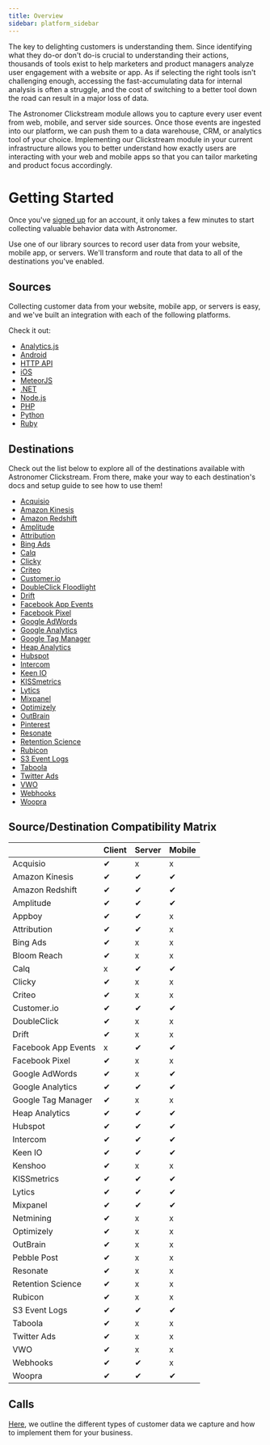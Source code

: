 ```yaml
---
title: Overview
sidebar: platform_sidebar
---
```


The key to delighting customers is understanding them. Since identifying what they do-or don't do-is crucial to understanding their actions, thousands of tools exist to help marketers and product managers analyze user engagement with a website or app. As if selecting the right tools isn't challenging enough, accessing the fast-accumulating data for internal analysis is often a struggle, and the cost of switching to a better tool down the road can result in a major loss of data.

The Astronomer Clickstream module allows you to capture every user event from web, mobile, and server side sources. Once those events are ingested into our platform, we can push them to a data warehouse, CRM, or analytics tool of your choice. Implementing our Clickstream module in your current infrastructure allows you to better understand how exactly users are interacting with your web and mobile apps so that you can tailor marketing and product focus accordingly.

# Getting Started

Once you've [signed up](https://app.astronomer.io/signup) for an account, it only takes a few minutes to start collecting valuable behavior data with Astronomer. 

Use one of our library sources to record user data from your website, mobile app, or servers. We'll transform and route that data to all of the destinations you've enabled.

## Sources

Collecting customer data from your website, mobile app, or servers is easy, and we've built an integration with each of the following platforms. 

Check it out:

* [Analytics.js](/v2/clickstream/sources/analyticsjs.html)
* [Android](/v2/clickstream/sources/android.html)
* [HTTP API](/v2/clickstream/sources/httpapi.html)
* [iOS](/v2/clickstream/sources/ios.html)
* [MeteorJS](/v2/clickstream/sources/meteorjs.html)
* [.NET](/v2/clickstream/sources/net.html)
* [Node.js](/v2/clickstream/sources/nodejs.html)
* [PHP](/v2/clickstream/sources/php.html)
* [Python](/v2/clickstream/sources/python.html)
* [Ruby](/v2/clickstream/sources/ruby.html)

## Destinations

Check out the list below to explore all of the destinations available with Astronomer Clickstream. From there, make your way to each destination's docs and setup guide to see how to use them!

* [Acquisio](/v2/clickstream/destinations/acquisio.html)
* [Amazon Kinesis](/v2/clickstream/destinations/amazon-kinesis.html)
* [Amazon Redshift](/v2/clickstream/destinations/amazon-redshift.html)
* [Amplitude](/v2/clickstream/destinations/amplitude.html)
* [Attribution](/v2/clickstream/destinations/attribution.html)
* [Bing Ads](/v2/clickstream/destinations/bing-ads.md)
* [Calq](/v2/clickstream/destinations/calq.html)
* [Clicky](/v2/clickstream/destinations/clicky.html)
* [Criteo](/v2/clickstream/destinations/criteo.html)
* [Customer.io](/v2/clickstream/destinations/customerio.html)
* [DoubleClick Floodlight](/v2/clickstream/destinations/doubleclick-floodlight.html)
* [Drift](/v2/clickstream/destinations/drift.html)
* [Facebook App Events](/v2/clickstream/destinations/facebook-app-events.html)
* [Facebook Pixel](/v2/clickstream/destinations/facebook-pixel.html)
* [Google AdWords](/v2/clickstream/destinations/google-adwords.html)
* [Google Analytics](/v2/clickstream/destinations/google-analytics.html)
* [Google Tag Manager](/v2/clickstream/destinations/google-tag-manager.html)
* [Heap Analytics](/v2/clickstream/destinations/heap-analytics.html)
* [Hubspot](/v2/clickstream/destinations/hubspot.html)
* [Intercom](/v2/clickstream/destinations/intercom.html)
* [Keen IO](/v2/clickstream/destinations/keen-io.html)
* [KISSmetrics](/v2/clickstream/destinations/kissmetrics.html)
* [Lytics](/v2/clickstream/destinations/lytics.html)
* [Mixpanel](/v2/clickstream/destinations/mixpanel.html)
* [Optimizely](/v2/clickstream/destinations/optimizely.html)
* [OutBrain](/v2/clickstream/destinations/outbrain.html)
* [Pinterest](/v2/clickstream/destinations/pinterest.html)
* [Resonate](/v2/clickstream/destinations/resonate.html)
* [Retention Science](/v2/clickstream/destinations/retention-science.html)
* [Rubicon](/v2/clickstream/destinations/rubicon.html)
* [S3 Event Logs](/v2/clickstream/destinations/s3-event-logs.html)
* [Taboola](/v2/clickstream/destinations/taboola.html)
* [Twitter Ads](/v2/clickstream/destinations/twitter-ads.html)
* [VWO](/v2/clickstream/destinations/vwo.html)
* [Webhooks](/v2/clickstream/destinations/webhooks.html)
* [Woopra](/v2/clickstream/destinations/woopra.html)

## Source/Destination Compatibility Matrix

|            | Client | Server | Mobile |
| ---------- | ------ | ------ | ------ |
| Acquisio | ✔ | x | x |
| Amazon Kinesis | ✔ | ✔ | ✔ |
| Amazon Redshift | ✔ | ✔ | ✔ |
| Amplitude | ✔ | ✔ | ✔ |
| Appboy | ✔ | ✔ | x |
| Attribution | ✔ | ✔ | x |
| Bing Ads | ✔ | x | x |
| Bloom Reach | ✔ | x | x |
| Calq | x | ✔ | ✔ |
| Clicky | ✔ | x | x |
| Criteo | ✔ | x | x |
| Customer.io | ✔ | ✔ | ✔ |
| DoubleClick | ✔ | x | x |
| Drift | ✔ | x | x |
| Facebook App Events | x | ✔ | ✔ |
| Facebook Pixel | ✔ | x | x |
| Google AdWords | ✔ | x | ✔ |
| Google Analytics | ✔ | ✔ | ✔ |
| Google Tag Manager | ✔ | x | x |
| Heap Analytics | ✔ | ✔ | ✔ |
| Hubspot | ✔ | ✔ | ✔ |
| Intercom | ✔ | ✔ | ✔ |
| Keen IO | ✔ | ✔ | ✔ |
| Kenshoo | ✔ | x | x |
| KISSmetrics | ✔ | ✔ | ✔ |
| Lytics | ✔ | ✔ | ✔ |
| Mixpanel | ✔ | ✔ | ✔ |
| Netmining | ✔ | x | x |
| Optimizely | ✔ | x | x |
| OutBrain | ✔ | x | x |
| Pebble Post | ✔ | x | x |
| Resonate | ✔ | x | x |
| Retention Science | ✔ | x | x |
| Rubicon | ✔ | x | x |
| S3 Event Logs | ✔ | ✔ | ✔ |
| Taboola | ✔ | x | x |
| Twitter Ads | ✔ | x | x |
| VWO | ✔ | x | x |
| Webhooks | ✔ | ✔ | x |
| Woopra | ✔ | ✔ | ✔ |

## Calls

[Here](/v2/clickstream/calls.html), we outline the different types of customer data we capture and how to implement them for your business.

